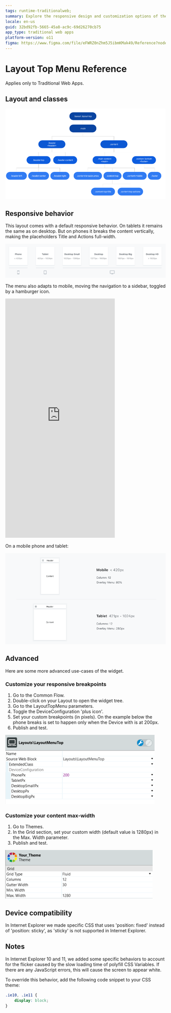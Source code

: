 ```yaml
---
tags: runtime-traditionalweb;
summary: Explore the responsive design and customization options of the Layout Top Menu in OutSystems 11 (O11).
locale: en-us
guid: 32bd92fb-5665-45a8-ac9c-69d26270cb75
app_type: traditional web apps
platform-version: o11
figma: https://www.figma.com/file/eFWRZ0nZhm5J5ibmKMak49/Reference?node-id=615:508
---
```


# Layout Top Menu Reference

<div class="info" markdown="1">

Applies only to Traditional Web Apps.

</div>

## Layout and classes

![Diagram illustrating the layout and classes of the Layout Top Menu web block](images/layout-tm-1-diag.png "Layout Top Menu Diagram")

## Responsive behavior

This layout comes with a default responsive behavior. On tablets it remains the same as on desktop. But on phones it breaks the content vertically, making the placeholders Title and Actions full-width.

![Screenshot showing the Layout Top Menu's responsive behavior on desktop and tablet devices](images/layout-tm-3-ss.png "Layout Top Menu on Desktop and Tablet")

The menu also adapts to mobile, moving the navigation to a sidebar, toggled by a hamburger icon.

<iframe src="https://player.vimeo.com/video/1002731447" width="344" height="750" frameborder="0" allow="autoplay; fullscreen" allowfullscreen="">Video demonstrating the Layout Top Menu's responsive behavior on mobile devices with a sidebar navigation.</iframe>

On a mobile phone and tablet:

![Screenshot displaying the Layout Top Menu's appearance on mobile phones and tablets](images/layout-tm-7-ss.png "Layout Top Menu on Mobile Devices")

## Advanced

Here are some more advanced use-cases of the widget.

### Customize your responsive breakpoints

1. Go to the Common Flow.
1. Double-click on your Layout to open the widget tree.
1. Go to the LayoutTopMenu parameters.
1. Toggle the DeviceConfiguration 'plus icon'.
1. Set your custom breakpoints (in pixels). On the example below the phone breaks is set to happen only when the Device with is at 200px.
1. Publish and test.

![Screenshot of the process to customize responsive breakpoints for the Layout Top Menu](images/layout-tm-5-ss.png "Custom Responsive Breakpoints")

### Customize your content max-width

1. Go to Themes.
1. In the Grid section, set your custom width (default value is 1280px) in the Max. Width parameter.
1. Publish and test.

![Screenshot showing how to customize the content max-width in the Layout Top Menu](images/layout-tm-6-ss.png "Custom Content Max-Width Setting")

## Device compatibility

In Internet Explorer we made specific CSS that uses 'position: fixed' instead of 'position: sticky', as 'sticky' is not supported in Internet Explorer.

## Notes

In Internet Explorer 10 and 11, we added some specific behaviors to account for the flicker caused by the slow loading time of polyfill CSS Variables. If there are any JavaScript errors, this will cause the screen to appear white.

To override this behavior, add the following code snippet to your CSS theme:

```css
.ie10, .ie11 {
    display: block;
}
```
